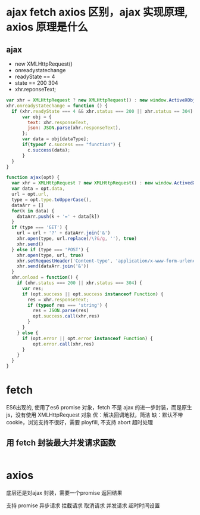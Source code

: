# ajax fetch axios 区别，ajax 实现原理, axios 原理是什么

## ajax
  - new XMLHttpRequest()
  - onreadystatechange
  - readyState == 4
  - state == 200 304
  - xhr.reponseText;

```js
var xhr = XMLHttpRequest ? new XMLHttpRequest() : new window.ActiveXObject('Microsoft.XMLHTTP')
xhr.onreadystatechange = function () {
  if (xhr.readyState === 4 && xhr.status === 200 || xhr.status == 304) {
      var obj = {
        text: xhr.responseText,
        json: JSON.parse(xhr.responseText),
      };
      var data = obj[dataType];
      if(typeof c.success === "function") {
        c.success(data);
      }
  }   
}
```

```js
function ajax(opt) {
  var xhr = XMLHttpRequest ? new XMLHttpRequest() : new window.ActivedXObject('Microsoft.XMLHTTP')
  var data = opt.data,
  url = opt.url,
  type = opt.type.toUpperCase(),
  dataArr = []
  for(k in data) {
    dataArr.push(k + '=' + data[k])
  }
  if (type === 'GET') {
    url = url + '?' + dataArr.join('&')
    xhr.open(type, url.replace(/\?&/g, ''), true)
    xhr.send()
  } else if (type === 'POST') {
    xhr.open(type, url, true)
    xhr.setRequestHeader('Content-type', 'application/x-www-form-urlencoded')
    xhr.send(dataArr.join('&'))
  }
  xhr.onload = function() {
    if (xhr.status === 200 || xhr.status === 304) {
      var res;
      if (opt.success || opt.success instanceof Function) {
        res = xhr.responseText;
        if (typeof res === 'string') {
          res = JSON.parse(res)
          opt.success.call(xhr,res)
        }
      }
    } else {
      if (opt.error || opt.error instanceof Function) {
          opt.error.call(xhr,res)
      }
    }
  }
}
```

# fetch
ES6出现的, 使用了es6 promise 对象，fetch 不是 ajax 的进一步封装，而是原生js，没有使用 XMLHttpRequest 对象
优：解决回调地狱，简洁
缺：默认不带 cookie，浏览支持不很好，需要 ployfill, 不支持 abort 超时处理

## 用 fetch 封装最大并发请求函数
```js

```
# axios
底层还是对ajax 封装，需要一个promise 返回结果

支持 promise
异步请求
拦截请求
取消请求
并发请求
超时时间设置
